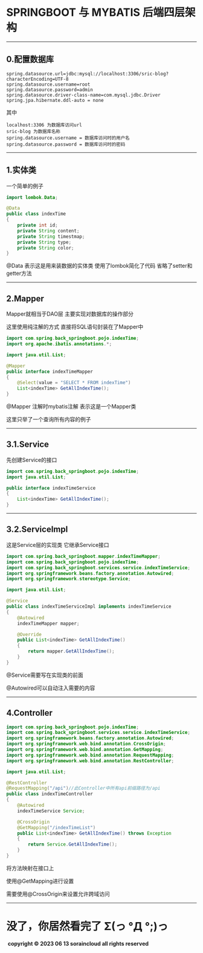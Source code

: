 # **SPRINGBOOT 与 MYBATIS 后端四层架构**

------

## 0.配置数据库

```
spring.datasource.url=jdbc:mysql://localhost:3306/sric-blog?characterEncoding=UTF-8
spring.datasource.username=root
spring.datasource.password=admin
spring.datasource.driver-class-name=com.mysql.jdbc.Driver
spring.jpa.hibernate.ddl-auto = none
```

其中

```
localhost:3306 为数据库访问url
sric-blog 为数据库名称
spring.datasource.username = 数据库访问时的用户名
spring.datasource.password = 数据库访问时的密码
```

------

## 1.实体类

一个简单的例子

```java
import lombok.Data;

@Data
public class indexTime
{
    private int id;
    private String content;
    private String timestmap;
    private String type;
    private String color;
}
```

@Data 表示这是用来装数据的实体类 使用了lombok简化了代码 省略了setter和getter方法

------

## 2.Mapper

Mapper就相当于DAO层 主要实现对数据库的操作部分

这里使用纯注解的方式 直接将SQL语句封装在了Mapper中

```java
import com.spring.back_springboot.pojo.indexTime;
import org.apache.ibatis.annotations.*;

import java.util.List;

@Mapper
public interface indexTimeMapper
{
    @Select(value = "SELECT * FROM indexTime")
    List<indexTime> GetAllIndexTime();
}
```

@Mapper 注解时mybatis注解 表示这是一个Mapper类

这里只举了一个查询所有内容的例子

------

## 3.1.Service

先创建Service的接口

```java
import com.spring.back_springboot.pojo.indexTime;
import java.util.List;

public interface indexTimeService
{
    List<indexTime> GetAllIndexTime();
}
```

------

## 3.2.ServiceImpl

这是Service层的实现类 它继承Service接口

```java
import com.spring.back_springboot.mapper.indexTimeMapper;
import com.spring.back_springboot.pojo.indexTime;
import com.spring.back_springboot.services.service.indexTimeService;
import org.springframework.beans.factory.annotation.Autowired;
import org.springframework.stereotype.Service;

import java.util.List;

@Service
public class indexTimeServiceImpl implements indexTimeService
{
    @Autowired
    indexTimeMapper mapper;

    @Override
    public List<indexTime> GetAllIndexTime()
    {
        return mapper.GetAllIndexTime();
    }
}
```

@Service需要写在实现类的前面

@Autowired可以自动注入需要的内容

------

## 4.Controller

```java
import com.spring.back_springboot.pojo.indexTime;
import com.spring.back_springboot.services.service.indexTimeService;
import org.springframework.beans.factory.annotation.Autowired;
import org.springframework.web.bind.annotation.CrossOrigin;
import org.springframework.web.bind.annotation.GetMapping;
import org.springframework.web.bind.annotation.RequestMapping;
import org.springframework.web.bind.annotation.RestController;

import java.util.List;

@RestController
@RequestMapping("/api")//此Controller中所有api前缀路径为/api
public class indexTimeController
{
    @Autowired
    indexTimeService Service;

    @CrossOrigin
    @GetMapping("/indexTimeList")
    public List<indexTime> GetAllIndexTime() throws Exception
    {
        return Service.GetAllIndexTime();
    }
}
```

将方法映射在接口上

使用@GetMapping进行设置

需要使用@CrossOrigin来设置允许跨域访问

------

# 没了，你居然看完了 Σ(っ °Д °;)っ

​	**copyright © 2023 06 13 soraincloud all rights reserved**